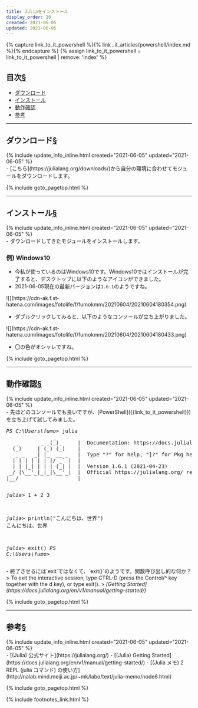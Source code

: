 ```yaml
---
title: Juliaをインストール
display_order: 10
created: 2021-06-05
updated: 2021-06-05
---
```

{% capture link_to_it_powershell %}{% link _it_articles/powershell/index.md %}{% endcapture %}
{% assign link_to_it_powershell = link_to_it_powershell | remove: 'index' %}

## <a name="index">目次</a><a href="#目次">§</a>

<ul id="index_ul">
<li><a href="#ダウンロード">ダウンロード</a></li>
<li><a href="#インストール">インストール</a></li>
<li><a href="#動作確認">動作確認</a></li>
<li><a href="#参考">参考</a></li>
</ul>

* * *
## <a name="ダウンロード">ダウンロード</a><a href="#ダウンロード">§</a>
<div class="chapter-updated">{% include update_info_inline.html created="2021-06-05" updated="2021-06-05" %}</div>
- [こちら](https://julialang.org/downloads/)から自分の環境に合わせてモジュールをダウンロードします。

{% include goto_pagetop.html %}

* * *
## <a name="インストール">インストール</a><a href="#インストール">§</a>
<div class="chapter-updated">{% include update_info_inline.html created="2021-06-05" updated="2021-06-05" %}</div>
- ダウンロードしてきたモジュールをインストールします。

### 例) Windows10
- 今私が使っているのはWindows10です。Windows10ではインストールが完了すると、デスクトップに以下のようなアイコンができました。
- 2021-06-05現在の最新バージョンは`1.6.1`のようですね。

<p class="center" markdown="span">
![](https://cdn-ak.f.st-hatena.com/images/fotolife/f/fumokmm/20210604/20210604180354.png)
</p>

- ダブルクリックしてみると、以下のようなコンソールが立ち上がりました。

<p class="center" markdown="span">
![](https://cdn-ak.f.st-hatena.com/images/fotolife/f/fumokmm/20210604/20210604180433.png)
</p>

- 〇の色がオシャレですね。

{% include goto_pagetop.html %}

* * *
## <a name="動作確認">動作確認</a><a href="#動作確認">§</a>
<div class="chapter-updated">{% include update_info_inline.html created="2021-06-05" updated="2021-06-05" %}</div>
- 先ほどのコンソールでも良いですが、[PowerShell]({{link_to_it_powershell}})を立ち上げて試してみました。

<div class="code-box-output no-title">
<pre>
<em class="command">PS C:\Users\fumo&gt;</em> julia
               _
   _       _ _(_)_     |  Documentation: https://docs.julialang.org
  (_)     | (_) (_)    |
   _ _   _| |_  __ _   |  Type "?" for help, "]?" for Pkg help.
  | | | | | | |/ _` |  |
  | | |_| | | | (_| |  |  Version 1.6.1 (2021-04-23)
 _/ |\__'_|_|_|\__'_|  |  Official https://julialang.org/ release
|__/                   |

<em class="command">julia&gt;</em> 1 + 2
3

<em class="command">julia&gt;</em> println("こんにちは、世界")
こんにちは、世界

<em class="command">julia&gt;</em> exit()
<em class="command">PS C:\Users\fumo&gt;</em>
</pre>
</div>
- 終了させるには`exit`ではなくて、`exit()`のようです。関数呼び出し的な何か？
> To exit the interactive session, type CTRL-D (press the Control/^ key together with the d key), or type exit(). 
> <cite>[Getting Started](https://docs.julialang.org/en/v1/manual/getting-started/)</cite>

{% include goto_pagetop.html %}

* * *
## <a name="参考">参考</a><a href="#参考">§</a>
<div class="chapter-updated">{% include update_info_inline.html created="2021-06-05" updated="2021-06-05" %}</div>
- [(Julia) 公式サイト](https://julialang.org/)
- [(Julia) Getting Started](https://docs.julialang.org/en/v1/manual/getting-started/)
- [(Julia メモ) 2 REPL (julia コマンド) の使い方](http://nalab.mind.meiji.ac.jp/~mk/labo/text/julia-memo/node6.html)

{% include goto_pagetop.html %}

{% include footnotes_link.html %}
